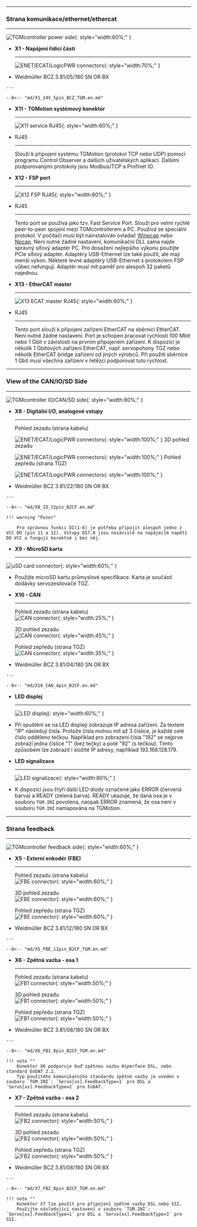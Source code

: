 <!--##Konektory-->
___
### Strana komunikace/ethernet/ethercat
___

![TGMcontroller power side](../img/PWRside.png){: style="width:60%;" }


<div class="grid cards" markdown>

-   **X1 - Napájení řídicí části**

    ---
	![ENET/ECAT/LogicPWR connectors](../../../../source/img/1940760000.svg){: style="width:70%;" }

-    Weidmüller BCZ 3.81/05/180 SN OR BX

	---

	--8<-- "md/X1_24V_5pin_BCZ_TGM.en.md"
	
-   **X11 - TGMotion systémový konektor**

    ---
	![X11 service RJ45](../../../../source/img/RJ45_X11_service.png){: style="width:60%;" }

-   RJ45

	---

	Slouží k připojení systému TGMotion (protokol TCP nebo UDP) pomocí programu Control Observer a dalších uživatelských aplikací.
	Dalšími podporovanými protokoly jsou Modbus/TCP a Profinet IO.
		
-   **X12 - FSP port**

    ---
	![X12 FSP RJ45](../../../../source/img/RJ45_X12_FSP.png){: style="width:60%;" }

-   RJ45

	---

	Tento port se používá jako tzv. Fast Service Port. 
	Slouží pro velmi rychlé peer-to-peer spojení mezi TGMcontrollerem a PC.
	Používá se speciální protokol.
	V počítači musí být nainstalován ovladač [Winpcap](https://www.winpcap.org/) nebo [Npcap](https://npcap.com/). 
	Není nutné žádné nastavení, komunikační DLL sama najde správný síťový adaptér PC. 
	Pro dosažení nejlepšího výkonu použijte PCIe síťový adaptér.
	Adaptéry USB-Ethernet lze také použít, ale mají menší výkon.
	Některé levné adaptéry USB-Ethernet s protokolem FSP vůbec nefungují.
	Adaptér musí mít paměť pro alespoň 32 paketů najednou.
	
-   **X13 - EtherCAT master**

    ---
	![X13 ECAT master RJ45](../../../../source/img/RJ45_X13_master.png){: style="width:60%;" }

-   RJ45

	---

	Tento port slouží k připojení zařízení EtherCAT na sběrnici EtherCAT.
	Není nutné žádné nastavení.
	Port je schopen pracovat rychlostí 100 Mbit nebo 1 Gbit v závislosti na prvním připojeném zařízení.
	K dispozici je několik 1 Gbitových zařízení EtherCAT, např. servopohony TGZ nebo několik EtherCAT bridge zařízení od jiných výrobců.
	Při použití sběrnice 1 Gbit musí všechna zařízení v řetězci podporovat tuto rychlost.
	
	

</div>	

___
### View of the CAN/IO/SD Side
___

![TGMcontroller IO/CAN/SD side](../img/IOside.png){: style="width:80%;" }

<div class="grid cards" markdown>

-   **X8 - Digitální I/O, analogové vstupy**

    ---
	Pohled zezadu (strana kabelu)   
	
	![ENET/ECAT/LogicPWR connectors](../../../../source/img/1277370000.svg){: style="width:100%;" }
	3D pohled zezadu   
	
	![ENET/ECAT/LogicPWR connectors](../../../../source/img/1277370000_1.svg){: style="width:100%;" }
	Pohled zepředu (strana TGZ)   
	
	![ENET/ECAT/LogicPWR connectors](../../../../source/img/1277370000_2.svg){: style="width:100%;" }

-    Weidmüller BCZ 3.81/22/180 SN OR BX

	---

	--8<-- "md/X8_IO_22pin_B2CF.en.md"
	
	!!! warning "Pozor"	
	
		Pro správnou funkci DI(1-6) je potřeba připojit alespoň jedno z VCC DO (pin 11 a 12). Vstupy DI7,8 jsou nezávislé na napájecím napětí DO VCC a fungují korektně i bez něj.
	
-   **X9 - MicroSD karta**

    ---
![uSD card connector](../../../../source/img/uSD.png){: style="width:60%;" }

-    Použijte microSD kartu průmyslové specifikace. Karta je součástí dodávky servozesilovače TGZ.

-   **X10 - CAN**

    ---
	Pohled zezadu (strana kabelu)   
	![CAN connector](../../../../source/img/1277270000.svg){: style="width:25%;" }
	
	3D pohled zezadu   
	![CAN connector](../../../../source/img/1277270000_1.svg){: style="width:45%;" }
	
	Pohled zepředu (strana TGZ)   
	![CAN connector](../../../../source/img/1277270000_2.svg){: style="width:35%;" }

-    Weidmüller BCZ 3.81/04/180 SN OR BX

    ---

	--8<-- "md/X10_CAN_4pin_B2CF.en.md"
	
-	**LED displej**

	---
	
	![LED displej](../../../../source/img/TGZ_LED.png){: style="width:60%;" }
	
-	Při spuštění se na LED displeji zobrazuje IP adresa zařízení.
	Za textem "IP" následují čísla.
	Protože čísla mohou mít až 3 číslice, je každé celé číslo odděleno tečkou.
	Například pro zobrazení čísla "192" se nejprve zobrazí jedna číslice "1" (bez tečky) a poté "92" (s tečkou).
	Tímto způsobem lze zobrazit i složité IP adresy, například 192.168.128.179.

-	**LED signalizace**

	---
	
	![LED signalizace](../../../../source/img/LEDsig.png){: style="width:80%;" }
	
-	K dispozici jsou čtyři další LED diody označené jako ERROR (červená barva) a READY (zelená barva).
	READY ukazuje, že daná osa je v souboru `TGM.INI` povolena, naopak ERROR znamená, že osa není v souboru `TGM.INI` namapována na TGMotion.
	

</div>

___
### Strana feedback
___

![TGMcontroller feedback side](../img/FBside.png){: style="width:60%;" }

<div class="grid cards" markdown>

-   **X5 - Externí enkodér (FBE)**

    ---
	Pohled zezadu (strana kabelu) 	
	![FBE connector](../../../../source/img/1277320000.svg){: style="width:60%;" }
	
	3D pohled zezadu   
	![FBE connector](../../../../source/img/1277320000_1.svg){: style="width:60%;" }
	
	Pohled zepředu (strana TGZ)   
	![FBE connector](../../../../source/img/1277320000_2.svg){: style="width:60%;" }	

-    Weidmüller BCZ 3.81/12/180 SN OR BX

	---

	--8<-- "md/X5_FBE_12pin_B2CF_TGM.en.md"

-   **X6 - Zpětná vazba - osa 1**

    ---
	
	Pohled zezadu (strana kabelu) 	
	![FB1 connector](../../../../source/img/1277290000.svg){: style="width:50%;" }
	
	3D pohled zezadu   
	![FB1 connector](../../../../source/img/1277290000_1.svg){: style="width:50%;" }
	
	Pohled zepředu (strana TGZ)   
	![FB1 connector](../../../../source/img/1277290000_2.svg){: style="width:50%;" }

-    Weidmüller BCZ 3.81/08/180 SN OR BX

    ---

	--8<-- "md/X6_FB1_8pin_B2CF_TGM.en.md"
	
	!!! note ""
		Konektor X6 podporuje buď zpětnou vazbu Hiperface DSL, nebo standard EnDAT 2.2.
		Typ použitého komunikačního standardu zpětné vazby je uveden v souboru `TGM.INI`: `Servo[xx].FeedbackType=1` pro DSL a `Servo[xx].FeedbackType=2` pro EnDAT.
	
-   **X7 - Zpětná vazba - osa 2**

    ---
	
	Pohled zezadu (strana kabelu) 	
	![FB2 connector](../../../../source/img/1277290000.svg){: style="width:50%;" }
	
	3D pohled zezadu   
	![FB2 connector](../../../../source/img/1277290000_1.svg){: style="width:50%;" }
	
	Pohled zepředu (strana TGZ)   
	![FB2 connector](../../../../source/img/1277290000_2.svg){: style="width:50%;" }

-    Weidmüller BCZ 3.81/08/180 SN OR BX

    ---

	--8<-- "md/X7_FB2_8pin_B2CF_TGM.en.md"
	
	!!! note ""
		Konektor X7 lze použít pro připojení zpětné vazby DSL nebo SSI.
		Použijte následující nastavení v souboru `TGM.INI`: `Servo[xx].FeedbackType=1` pro DSL a `Servo[xx].FeedbackType=3` pro SSI. 
